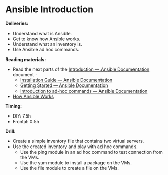 # Ansible Introduction

**Deliveries:**

- Understand what is Ansible.
- Get to know how Ansible works.
- Understand what an inventory is.
- Use Ansible ad hoc commands.

**Reading materials:**

- Read the next parts of the [Introduction — Ansible Documentation](https://docs.ansible.com/ansible/latest/user_guide/intro.html) document -
  - [Installation Guide — Ansible Documentation](https://docs.ansible.com/ansible/latest/installation_guide/index.html)
  - [Getting Started — Ansible Documentation](https://docs.ansible.com/ansible/latest/user_guide/intro_getting_started.html)
  - [Introduction to ad-hoc commands — Ansible Documentation](https://docs.ansible.com/ansible/latest/user_guide/intro_adhoc.html)
- [How Ansible Works](https://www.ansible.com/overview/how-ansible-works)

**Timing:**

- DIY: 7.5h
- Frontal: 0.5h

**Drill:**

- Create a simple inventory file that contains two virtual servers.
- Use the created inventory and play with ad hoc commands.
  - Use the ping module in an ad hoc command to test connection from the VMs.
  - Use the yum module to install a package on the VMs.
  - Use the file module to create a file on the VMs.
